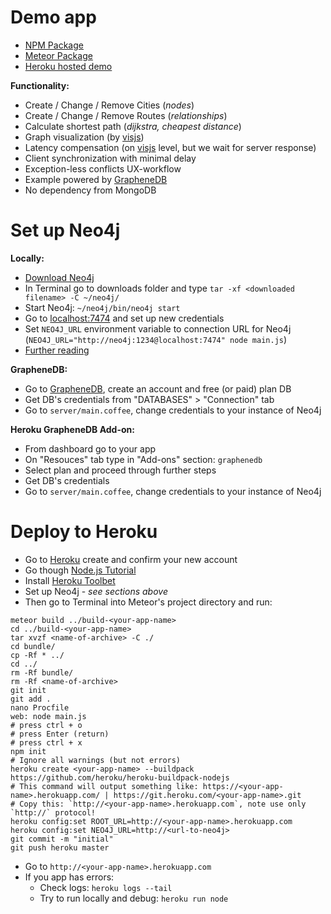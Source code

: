 Demo app
======
 - [NPM Package](https://www.npmjs.com/package/neo4j-fiber)
 - [Meteor Package](https://atmospherejs.com/ostrio/neo4jdriver)
 - [Heroku hosted demo](http://neo4j-graph.herokuapp.com)

__Functionality:__
 - Create / Change / Remove Cities (*nodes*)
 - Create / Change / Remove Routes (*relationships*)
 - Calculate shortest path (*dijkstra, cheapest distance*)
 - Graph visualization (by [visjs](http://visjs.org/))
 - Latency compensation (on [visjs](http://visjs.org/) level, but we wait for server response)
 - Client synchronization with minimal delay
 - Exception-less conflicts UX-workflow
 - Example powered by [GrapheneDB](http://www.graphenedb.com)
 - No dependency from MongoDB

Set up Neo4j
======
__Locally:__
 - [Download Neo4j](http://neo4j.com/download/)
 - In Terminal go to downloads folder and type `tar -xf <downloaded filename> -C ~/neo4j/`
 - Start Neo4j: `~/neo4j/bin/neo4j start`
 - Go to [localhost:7474](http://localhost:7474) and set up new credentials
 - Set `NEO4J_URL` environment variable to connection URL for Neo4j (`NEO4J_URL="http://neo4j:1234@localhost:7474" node main.js`)
 - [Further reading](http://neo4j.com/docs/stable/server-installation.html)

__GrapheneDB:__
 - Go to [GrapheneDB](http://www.graphenedb.com), create an account and free (or paid) plan DB
 - Get DB's credentials from "DATABASES" > "Connection" tab
 - Go to `server/main.coffee`, change credentials to your instance of Neo4j

__Heroku GrapheneDB Add-on:__
 - From dashboard go to your app
 - On "Resouces" tab type in "Add-ons" section: `graphenedb`
 - Select plan and proceed through further steps
 - Get DB's credentials
 - Go to `server/main.coffee`, change credentials to your instance of Neo4j

Deploy to Heroku
======
 - Go to [Heroku](https://signup.heroku.com/dc) create and confirm your new account
 - Go though [Node.js Tutorial](https://devcenter.heroku.com/articles/getting-started-with-nodejs)
 - Install [Heroku Toolbet](https://devcenter.heroku.com/articles/getting-started-with-nodejs#set-up)
 - Set up Neo4j - *see sections above*
 - Then go to Terminal into Meteor's project directory and run:
```shell
meteor build ../build-<your-app-name>
cd ../build-<your-app-name>
tar xvzf <name-of-archive> -C ./
cd bundle/
cp -Rf * ../
cd ../
rm -Rf bundle/
rm -Rf <name-of-archive>
git init 
git add .
nano Procfile
web: node main.js
# press ctrl + o
# press Enter (return)
# press ctrl + x
npm init
# Ignore all warnings (but not errors)
heroku create <your-app-name> --buildpack https://github.com/heroku/heroku-buildpack-nodejs
# This command will output something like: https://<your-app-name>.herokuapp.com/ | https://git.heroku.com/<your-app-name>.git
# Copy this: `http://<your-app-name>.herokuapp.com`, note use only `http://` protocol!
heroku config:set ROOT_URL=http://<your-app-name>.herokuapp.com
heroku config:set NEO4J_URL=http://<url-to-neo4j>
git commit -m "initial"
git push heroku master
```
 - Go to `http://<your-app-name>.herokuapp.com`
 - If you app has errors:
   * Check logs: `heroku logs --tail`
   * Try to run locally and debug: `heroku run node`